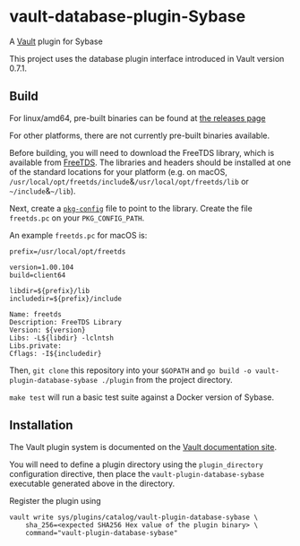 # vault-database-plugin-Sybase

A [Vault](https://www.vaultproject.io) plugin for Sybase

This project uses the database plugin interface introduced in Vault version 0.7.1.

## Build

For linux/amd64, pre-built binaries can be found at [the releases page](https://releases.hashicorp.com/vault-plugin-database-sybase/)

For other platforms, there are not currently pre-built binaries available.

Before building, you will need to download the FreeTDS library, which is available from [FreeTDS](http://www.freetds.org/software.html). The libraries and headers should be installed at one of the standard locations for your platform (e.g. on macOS, `/usr/local/opt/freetds/include`&`/usr/local/opt/freetds/lib` or `~/include`&`~/lib`).

Next, create a [`pkg-config`](https://www.freedesktop.org/wiki/Software/pkg-config/) file to point to the library. Create the file `freetds.pc` on your `PKG_CONFIG_PATH`.

An example `freetds.pc` for macOS is:

```
prefix=/usr/local/opt/freetds

version=1.00.104
build=client64

libdir=${prefix}/lib
includedir=${prefix}/include

Name: freetds
Description: FreeTDS Library
Version: ${version}
Libs: -L${libdir} -lclntsh
Libs.private:
Cflags: -I${includedir}
```

Then, `git clone` this repository into your `$GOPATH` and `go build -o vault-plugin-database-sybase ./plugin` from the project directory.

`make test` will run a basic test suite against a Docker version of Sybase.

## Installation

The Vault plugin system is documented on the [Vault documentation site](https://www.vaultproject.io/docs/internals/plugins.html).

You will need to define a plugin directory using the `plugin_directory` configuration directive, then place the `vault-plugin-database-sybase` executable generated above in the directory.

Register the plugin using

```
vault write sys/plugins/catalog/vault-plugin-database-sybase \
    sha_256=<expected SHA256 Hex value of the plugin binary> \
    command="vault-plugin-database-sybase"
```
